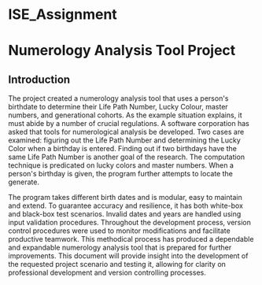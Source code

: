 # ISE_Assignment
# Numerology Analysis Tool Project

## Introduction
The project created a numerology analysis tool that uses a person's birthdate to determine their Life Path Number, Lucky Colour, master numbers, and generational cohorts. As the example situation explains, it must abide by a number of crucial regulations. A software corporation has asked that tools for numerological analysis be developed. Two cases are examined: figuring out the Life Path Number and determining the Lucky Color when a birthday is entered. Finding out if two birthdays have the same Life Path Number is another goal of the research. The computation technique is predicated on lucky colors and master numbers. When a person's birthday is given, the program further attempts to locate the generate.

The program takes different birth dates and is modular, easy to maintain and extend. To guarantee accuracy and resilience, it has both white-box and black-box test scenarios. Invalid dates and years are handled using input validation procedures. Throughout the development process, version control procedures were used to monitor modifications and facilitate productive teamwork. This methodical process has produced a dependable and expandable numerology analysis tool that is prepared for further improvements. This document will provide insight into the development of the requested project scenario and testing it, allowing for clarity on professional development and version controlling processes.